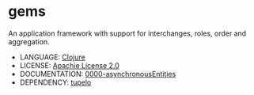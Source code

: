 # gems
An application framework with support for interchanges, roles, order and aggregation.

* LANGUAGE: [Clojure](https://clojure.org/)
* LICENSE: [Apachie License 2.0](https://www.apache.org/licenses/LICENSE-2.0)
* DOCUMENTATION: [0000-asynchronousEntities](https://github.com/laforge49/asynchronous-entities/blob/main/ae-vault/0000-asynchronousEntities.md)
* DEPENDENCY: [tupelo](https://github.com/cloojure/tupelo)

